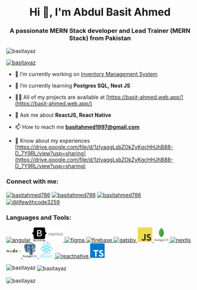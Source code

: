 <h1 align="center">Hi 👋, I'm Abdul Basit Ahmed</h1>
<h3 align="center">A passionate MERN Stack developer and Lead Trainer (MERN Stack) from Pakistan</h3>

<p align="left"> <img src="https://komarev.com/ghpvc/?username=basitayaz&label=Profile%20views&color=0e75b6&style=flat" alt="basitayaz" /> </p>

<p align="left"> <a href="https://github.com/ryo-ma/github-profile-trophy"><img src="https://github-profile-trophy.vercel.app/?username=basitayaz" alt="basitayaz" /></a> </p>

- 🔭 I’m currently working on [Inventory Management System](https://mubashircurtainrecept.web.app/)

- 🌱 I’m currently learning **Postgres SQL, Nest JS**

- 👨‍💻 All of my projects are available at [https://basit-ahmed.web.app/](https://basit-ahmed.web.app/)

- 💬 Ask me about **ReactJS, React Native**

- 📫 How to reach me **basitahmed1997@gmail.com**

- 📄 Know about my experiences [https://drive.google.com/file/d/1zIyaggLsbZOkZyKgcHHJhB88-D_7Y9RL/view?usp=sharing](https://drive.google.com/file/d/1zIyaggLsbZOkZyKgcHHJhB88-D_7Y9RL/view?usp=sharing)

<h3 align="left">Connect with me:</h3>
<p align="left">
<a href="https://linkedin.com/in/basitahmed786" target="blank"><img align="center" src="https://raw.githubusercontent.com/rahuldkjain/github-profile-readme-generator/master/src/images/icons/Social/linked-in-alt.svg" alt="basitahmed786" height="30" width="40" /></a>
<a href="https://fb.com/basitahmed786" target="blank"><img align="center" src="https://raw.githubusercontent.com/rahuldkjain/github-profile-readme-generator/master/src/images/icons/Social/facebook.svg" alt="basitahmed786" height="30" width="40" /></a>
<a href="https://instagram.com/basitahmed786" target="blank"><img align="center" src="https://raw.githubusercontent.com/rahuldkjain/github-profile-readme-generator/master/src/images/icons/Social/instagram.svg" alt="basitahmed786" height="30" width="40" /></a>
<a href="https://www.youtube.com/c/@lifewithcode3259" target="blank"><img align="center" src="https://raw.githubusercontent.com/rahuldkjain/github-profile-readme-generator/master/src/images/icons/Social/youtube.svg" alt="@lifewithcode3259" height="30" width="40" /></a>
</p>

<h3 align="left">Languages and Tools:</h3>
<p align="left"> <a href="https://angular.io" target="_blank" rel="noreferrer"> <img src="https://angular.io/assets/images/logos/angular/angular.svg" alt="angular" width="40" height="40"/> </a> <a href="https://getbootstrap.com" target="_blank" rel="noreferrer"> <img src="https://raw.githubusercontent.com/devicons/devicon/master/icons/bootstrap/bootstrap-plain-wordmark.svg" alt="bootstrap" width="40" height="40"/> </a> <a href="https://expressjs.com" target="_blank" rel="noreferrer"> <img src="https://raw.githubusercontent.com/devicons/devicon/master/icons/express/express-original-wordmark.svg" alt="express" width="40" height="40"/> </a> <a href="https://www.figma.com/" target="_blank" rel="noreferrer"> <img src="https://www.vectorlogo.zone/logos/figma/figma-icon.svg" alt="figma" width="40" height="40"/> </a> <a href="https://firebase.google.com/" target="_blank" rel="noreferrer"> <img src="https://www.vectorlogo.zone/logos/firebase/firebase-icon.svg" alt="firebase" width="40" height="40"/> </a> <a href="https://www.gatsbyjs.com/" target="_blank" rel="noreferrer"> <img src="https://www.vectorlogo.zone/logos/gatsbyjs/gatsbyjs-icon.svg" alt="gatsby" width="40" height="40"/> </a> <a href="https://developer.mozilla.org/en-US/docs/Web/JavaScript" target="_blank" rel="noreferrer"> <img src="https://raw.githubusercontent.com/devicons/devicon/master/icons/javascript/javascript-original.svg" alt="javascript" width="40" height="40"/> </a> <a href="https://www.mongodb.com/" target="_blank" rel="noreferrer"> <img src="https://raw.githubusercontent.com/devicons/devicon/master/icons/mongodb/mongodb-original-wordmark.svg" alt="mongodb" width="40" height="40"/> </a> <a href="https://nextjs.org/" target="_blank" rel="noreferrer"> <img src="https://cdn.worldvectorlogo.com/logos/nextjs-2.svg" alt="nextjs" width="40" height="40"/> </a> <a href="https://nodejs.org" target="_blank" rel="noreferrer"> <img src="https://raw.githubusercontent.com/devicons/devicon/master/icons/nodejs/nodejs-original-wordmark.svg" alt="nodejs" width="40" height="40"/> </a> <a href="https://www.postgresql.org" target="_blank" rel="noreferrer"> <img src="https://raw.githubusercontent.com/devicons/devicon/master/icons/postgresql/postgresql-original-wordmark.svg" alt="postgresql" width="40" height="40"/> </a> <a href="https://reactjs.org/" target="_blank" rel="noreferrer"> <img src="https://raw.githubusercontent.com/devicons/devicon/master/icons/react/react-original-wordmark.svg" alt="react" width="40" height="40"/> </a> <a href="https://reactnative.dev/" target="_blank" rel="noreferrer"> <img src="https://reactnative.dev/img/header_logo.svg" alt="reactnative" width="40" height="40"/> </a> <a href="https://www.typescriptlang.org/" target="_blank" rel="noreferrer"> <img src="https://raw.githubusercontent.com/devicons/devicon/master/icons/typescript/typescript-original.svg" alt="typescript" width="40" height="40"/> </a> </p>

<p><img align="left" src="https://github-readme-stats.vercel.app/api/top-langs?username=basitayaz&show_icons=true&locale=en&layout=compact" alt="basitayaz" /></p>

<p>&nbsp;<img align="center" src="https://github-readme-stats.vercel.app/api?username=basitayaz&show_icons=true&locale=en" alt="basitayaz" /></p>

<p><img align="center" src="https://github-readme-streak-stats.herokuapp.com/?user=basitayaz&" alt="basitayaz" /></p>

